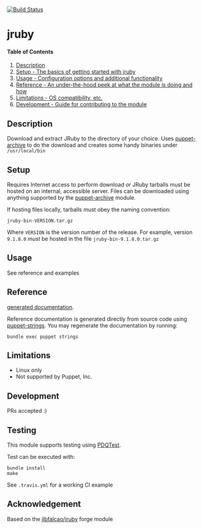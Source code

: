[![Build Status](https://travis-ci.org/GeoffWilliams/puppet-jruby.svg?branch=master)](https://travis-ci.org/GeoffWilliams/puppet-jruby)
# jruby

#### Table of Contents

1. [Description](#description)
1. [Setup - The basics of getting started with jruby](#setup)
1. [Usage - Configuration options and additional functionality](#usage)
1. [Reference - An under-the-hood peek at what the module is doing and how](#reference)
1. [Limitations - OS compatibility, etc.](#limitations)
1. [Development - Guide for contributing to the module](#development)

## Description

Download and extract JRuby to the directory of your choice.  Uses [puppet-archive](https://forge.puppet.com/puppet/archive) to do the download and
creates some handy binaries under `/usr/local/bin`

## Setup

Requires Internet access to perform download _or_ JRuby tarballs must be hosted
on an internal, accessible server.  Files can be downloaded using anything
supported by the [puppet-archive](https://forge.puppet.com/puppet/archive#archive)
module.

If hosting files locally, tarballs must obey the naming convention:

```
jruby-bin-VERSION.tar.gz
```

Where `VERSION` is the version number of the release.  For example, version
`9.1.8.0` *must* be hosted in the file `jruby-bin-9.1.8.0.tar.gz`


## Usage
See reference and examples

## Reference
[generated documentation](https://rawgit.com/GeoffWilliams/puppet-jruby/master/doc/index.html).

Reference documentation is generated directly from source code using [puppet-strings](https://github.com/puppetlabs/puppet-strings).  You may regenerate the documentation by running:

```shell
bundle exec puppet strings
```

## Limitations

* Linux only
* Not supported by Puppet, Inc.

## Development

PRs accepted :)

## Testing
This module supports testing using [PDQTest](https://github.com/declarativesystems/pdqtest).


Test can be executed with:

```
bundle install
make
```

See `.travis.yml` for a working CI example

## Acknowledgement
Based on the [jlbfalcao/jruby](https://forge.puppet.com/jlbfalcao) forge module
